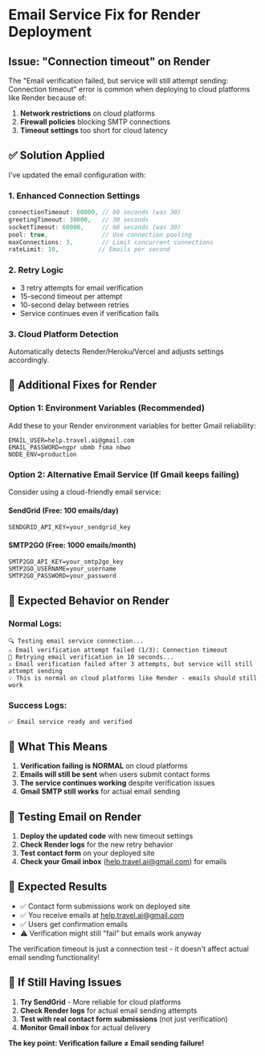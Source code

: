 # Email Service Fix for Render Deployment

## Issue: "Connection timeout" on Render

The "Email verification failed, but service will still attempt sending: Connection timeout" error is common when deploying to cloud platforms like Render because of:

1. **Network restrictions** on cloud platforms
2. **Firewall policies** blocking SMTP connections  
3. **Timeout settings** too short for cloud latency

## ✅ **Solution Applied**

I've updated the email configuration with:

### **1. Enhanced Connection Settings**
```javascript
connectionTimeout: 60000, // 60 seconds (was 30)
greetingTimeout: 30000,   // 30 seconds  
socketTimeout: 60000,     // 60 seconds (was 30)
pool: true,               // Use connection pooling
maxConnections: 3,        // Limit concurrent connections
rateLimit: 10,           // Emails per second
```

### **2. Retry Logic**
- 3 retry attempts for email verification
- 15-second timeout per attempt
- 10-second delay between retries
- Service continues even if verification fails

### **3. Cloud Platform Detection**
Automatically detects Render/Heroku/Vercel and adjusts settings accordingly.

## 🔧 **Additional Fixes for Render**

### **Option 1: Environment Variables** (Recommended)
Add these to your Render environment variables for better Gmail reliability:

```
EMAIL_USER=help.travel.ai@gmail.com
EMAIL_PASSWORD=ngpr ubmb fsma nbwo
NODE_ENV=production
```

### **Option 2: Alternative Email Service** (If Gmail keeps failing)
Consider using a cloud-friendly email service:

#### **SendGrid** (Free: 100 emails/day)
```
SENDGRID_API_KEY=your_sendgrid_key
```

#### **SMTP2GO** (Free: 1000 emails/month)
```
SMTP2GO_API_KEY=your_smtp2go_key
SMTP2GO_USERNAME=your_username
SMTP2GO_PASSWORD=your_password
```

## 📝 **Expected Behavior on Render**

### **Normal Logs:**
```
🔍 Testing email service connection...
⚠️ Email verification attempt failed (1/3): Connection timeout
🔄 Retrying email verification in 10 seconds...
⚠️ Email verification failed after 3 attempts, but service will still attempt sending
💡 This is normal on cloud platforms like Render - emails should still work
```

### **Success Logs:**
```
✅ Email service ready and verified
```

## 🎯 **What This Means**

1. **Verification failing is NORMAL** on cloud platforms
2. **Emails will still be sent** when users submit contact forms
3. **The service continues working** despite verification issues
4. **Gmail SMTP still works** for actual email sending

## 🧪 **Testing Email on Render**

1. **Deploy the updated code** with new timeout settings
2. **Check Render logs** for the new retry behavior
3. **Test contact form** on your deployed site
4. **Check your Gmail inbox** (help.travel.ai@gmail.com) for emails

## 🚀 **Expected Results**

- ✅ Contact form submissions work on deployed site
- ✅ You receive emails at help.travel.ai@gmail.com  
- ✅ Users get confirmation emails
- ⚠️ Verification might still "fail" but emails work anyway

The verification timeout is just a connection test - it doesn't affect actual email sending functionality!

## 🔄 **If Still Having Issues**

1. **Try SendGrid** - More reliable for cloud platforms
2. **Check Render logs** for actual email sending attempts
3. **Test with real contact form submissions** (not just verification)
4. **Monitor Gmail inbox** for actual delivery

**The key point: Verification failure ≠ Email sending failure!**
